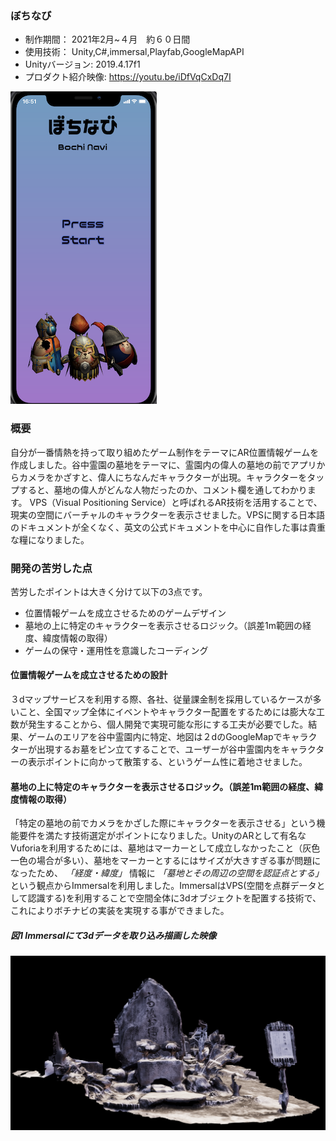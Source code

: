 ### ぼちなび

* 制作期間： 2021年2月~４月　約６０日間
* 使用技術： Unity,C#,immersal,Playfab,GoogleMapAPI
* Unityバージョン: 2019.4.17f1
* プロダクト紹介映像: https://youtu.be/iDfVqCxDq7I

[![IMAGE ALT TEXT HERE](thumbnailImage.png)](https://youtu.be/iDfVqCxDq7I)

### 概要
自分が一番情熱を持って取り組めたゲーム制作をテーマにAR位置情報ゲームを作成しました。谷中霊園の墓地をテーマに、霊園内の偉人の墓地の前でアプリからカメラをかざすと、偉人にちなんだキャラクターが出現。キャラクターをタップすると、墓地の偉人がどんな人物だったのか、コメント欄を通してわかります。
VPS（Visual Positioning Service）と呼ばれるAR技術を活用することで、現実の空間にバーチャルのキャラクターを表示させました。VPSに関する日本語のドキュメントが全くなく、英文の公式ドキュメントを中心に自作した事は貴重な糧になりました。

### 開発の苦労した点
苦労したポイントは大きく分けて以下の3点です。
* 位置情報ゲームを成立させるためのゲームデザイン
* 墓地の上に特定のキャラクターを表示させるロジック。（誤差1m範囲の経度、緯度情報の取得）
* ゲームの保守・運用性を意識したコーディング

#### 位置情報ゲームを成立させるための設計
３dマップサービスを利用する際、各社、従量課金制を採用しているケースが多いこと、全国マップ全体にイベントやキャラクター配置をするためには膨大な工数が発生することから、個人開発で実現可能な形にする工夫が必要でした。結果、ゲームのエリアを谷中霊園内に特定、地図は２dのGoogleMapでキャラクターが出現するお墓をピン立てすることで、ユーザーが谷中霊園内をキャラクターの表示ポイントに向かって散策する、というゲーム性に着地させました。

#### 墓地の上に特定のキャラクターを表示させるロジック。（誤差1m範囲の経度、緯度情報の取得）
「特定の墓地の前でカメラをかざした際にキャラクターを表示させる」という機能要件を満たす技術選定がポイントになりました。UnityのARとして有名なVuforiaを利用するためには、墓地はマーカーとして成立しなかったこと（灰色一色の場合が多い）、墓地をマーカーとするにはサイズが大きすぎる事が問題になったため、 _「経度・緯度」_ 情報に _「墓地とその周辺の空間を認証点とする」_ という観点からImmersalを利用しました。ImmersalはVPS(空間を点群データとして認識する)を利用することで空間全体に3dオブジェクトを配置する技術で、これによりボチナビの実装を実現する事ができました。

##### 図1 Immersalにて3dデータを取り込み描画した映像
![3dImage](productImage-1.png)
